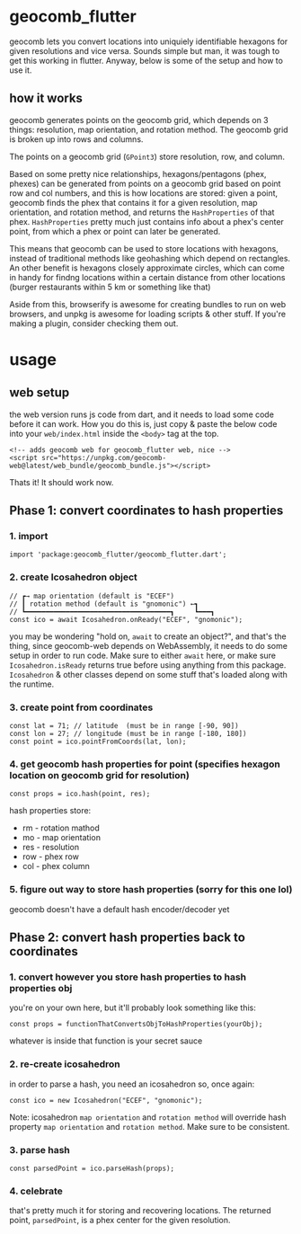# geocomb_flutter

geocomb lets you convert locations into uniquiely identifiable hexagons for given resolutions and vice versa. Sounds simple but man, it was tough to get this working in flutter. Anyway, below is some of the setup and how to use it.

## how it works
geocomb generates points on the geocomb grid, which depends on 3 things: resolution, map orientation, and rotation method. The geocomb grid is broken up into rows and columns.

The points on a geocomb grid (`GPoint3`) store resolution, row, and column.

Based on some pretty nice relationships, hexagons/pentagons (phex, phexes) can be generated from points on a geocomb grid based on point row and col numbers, and this is how locations are stored: given a point, geocomb finds the phex that contains it for a given resolution, map orientation, and rotation method, and returns the `HashProperties` of that phex. `HashProperties` pretty much just contains info about a phex's center point, from which a phex or point can later be generated.

This means that geocomb can be used to store locations with hexagons, instead of traditional methods like geohashing which depend on rectangles. An other benefit is hexagons closely approximate circles, which can come in handy for findng locations within a certain distance from other locations (burger restaurants within 5 km or something like that)

Aside from this, browserify is awesome for creating bundles to run on web browsers, and unpkg is awesome for loading scripts & other stuff. If you're making a plugin, consider checking them out.

# usage

## web setup

the web version runs js code from dart, and it needs to load some code before it can work. How you do this is, just copy & paste the below code into your `web/index.html` inside the `<body>` tag at the top.

```
<!-- adds geocomb web for geocomb_flutter web, nice -->
<script src="https://unpkg.com/geocomb-web@latest/web_bundle/geocomb_bundle.js"></script>
```

Thats it! It should work now.

## Phase 1: convert coordinates to hash properties

### 1. import

```
import 'package:geocomb_flutter/geocomb_flutter.dart';
```

### 2. create Icosahedron object
```
// ┏→ map orientation (default is "ECEF")
// ┃ rotation method (default is "gnomonic") ←┓
// ┗━━━━━━━━━━━━━━━━━━━━━━━━━━━━━━━━━━━━┓     ┗━━━┓
const ico = await Icosahedron.onReady("ECEF", "gnomonic");
```
you may be wondering "hold on, `await` to create an object?", and that's the thing, since geocomb-web depends on WebAssembly, it needs to do some setup in order to run code. Make sure to either `await` here, or make sure `Icosahedron.isReady` returns true before using anything from this package. `Icosahedron` & other classes depend on some stuff that's loaded along with the runtime.

### 3. create point from coordinates
```
const lat = 71; // latitude  (must be in range [-90, 90])
const lon = 27; // longitude (must be in range [-180, 180])
const point = ico.pointFromCoords(lat, lon);
```

### 4. get geocomb hash properties for point (specifies hexagon location on geocomb grid for resolution)

```
const props = ico.hash(point, res);
```

hash properties store:
- rm - rotation mathod
- mo - map orientation
- res - resolution
- row - phex row
- col - phex column

### 5. figure out way to store hash properties (sorry for this one lol)
geocomb doesn't have a default hash encoder/decoder yet

## Phase 2: convert hash properties back to coordinates

### 1. convert however you store hash properties to hash properties obj
you're on your own here, but it'll probably look something like this:

```
const props = functionThatConvertsObjToHashProperties(yourObj);
```

whatever is inside that function is your secret sauce

### 2. re-create icosahedron
in order to parse a hash, you need an icosahedron so, once again:

```
const ico = new Icosahedron("ECEF", "gnomonic");
```

Note: icosahedron `map orientation` and `rotation method` will override hash property `map orientation` and `rotation method`. Make sure to be consistent.

### 3. parse hash
```
const parsedPoint = ico.parseHash(props);
```

### 4. celebrate
that's pretty much it for storing and recovering locations. The returned point, `parsedPoint`, is a phex center for the given resolution.


<!-- A new flutter plugin project.

## Getting Started

This project is a starting point for a Flutter
[plug-in package](https://flutter.dev/developing-packages/),
a specialized package that includes platform-specific implementation code for
Android and/or iOS.

For help getting started with Flutter, view our
[online documentation](https://flutter.dev/docs), which offers tutorials,
samples, guidance on mobile development, and a full API reference. -->